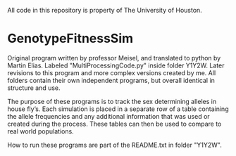All code in this repository is property of The University of Houston.

# GenotypeFitnessSim

Original program written by professor Meisel, and translated to python by Martin Elias. Labeled "MultiProcessingCode.py"
  inside folder Y1Y2W.
Later revisions to this program and more complex versions created by me. All folders contain their own independent programs,
  but overall identical in structure and use.

The purpose of these programs is to track the sex determining alleles in house fly’s. Each simulation is placed in a separate
  row of a table containing the allele frequencies and any additional information that was used or created during the 
  process. These tables can then be used to compare to real world populations.

How to run these programs are part of the README.txt in folder "Y1Y2W".



  
